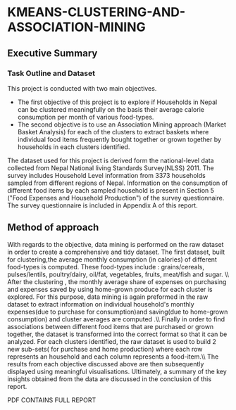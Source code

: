 # KMEANS-CLUSTERING-AND-ASSOCIATION-MINING


## Executive Summary


### Task Outline and Dataset

This project is conducted with two main objectives.
- The first objective of this project is to explore if Households in Nepal can be clustered meaningfully on the basis their average calorie consumption per month of various food-types. 
- The second objective is to use an Association Mining approach (Market Basket Analysis) for each of the clusters to extract baskets where individual food items  frequently bought together or grown together by households in each clusters identified. 

The dataset used for this project is derived form the national-level data collected from Nepal National living Standards Survey(NLSS) 2011. The survey includes Household Level information from 3373 households sampled from different regions of Nepal. Information on the consumption of different food items by each sampled household is present in Section 5 ("Food Expenses and Household Production") of the survey questionnaire. The survey questionnaire is included in Appendix A of this report.

## Method of approach
With regards to the objective, data mining is performed on the raw dataset in order to create a comprehensive and tidy dataset. The first dataset, built for clustering,the average monthly consumption (in calories) of different food-types is computed. These food-types include : grains/cereals, pulses/lentils, poultry/dairy, oil/fat, vegetables, fruits, meat/fish and sugar. \\\\
After the clustering , the monthly average share of expenses on purchasing and expenses saved by using home-grown produce for each cluster is explored. For this purpose, data mining is again preformed in the raw dataset to extract information on individual household's monthly expenses(due to purchase for consumption)and saving(due to home-grown consumption) and cluster averages are computed .\\\\
Finally in order to find associations between different food items that are purchased or grown together, the dataset is transformed into the correct format so that it can be analyzed.  For each clusters identified, the raw dataset is used to build 2 new sub-sets( for purchase and home production) where each row represents an household and each column represents a food-item.\\\\
The results from each objective discussed above are then subsequently displayed using meaningful visualisations. Ultimately, a summary of the key insights obtained from the data are discussed in the conclusion of this report.


PDF CONTAINS FULL REPORT

